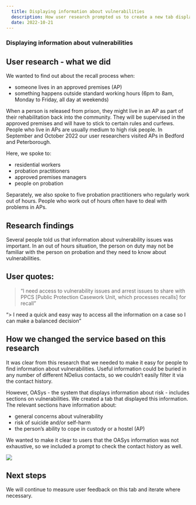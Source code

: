```yaml
---
  title: Displaying information about vulnerabilities
  description: How user research prompted us to create a new tab displaying vulnerability information
  date: 2022-10-21
---
```


### Displaying information about vulnerabilities
## User research - what we did
We wanted to find out about the recall process when:
* someone lives in an approved premises (AP)
* something happens outside standard working hours (6pm to 8am, Monday to Friday, all day at weekends)

When a person is released from prison, they might live in an AP as part of their rehabilitation back into the community. They will be supervised in the approved premises and will have to stick to certain rules and curfews. People who live in APs are usually medium to high risk people.
In September and October 2022 our user researchers visited APs in Bedford and Peterborough. 

Here, we spoke to:
* residential workers
* probation practitioners
* approved premises managers
* people on probation

Separately, we also spoke to five probation practitioners who regularly work out of hours. People who work out of hours often have to deal with problems in APs.

## Research findings
Several people told us that information about vulnerability issues was important. In an out of hours situation, the person on duty may not be familiar with the person on probation and they need to know about vulnerabilities. 

## User quotes: 

> “I need access to vulnerability issues and arrest issues to share with PPCS [Public Protection Casework Unit, which processes recalls] for recall”

“> I need a quick and easy way to access all the information on a case so I can make a balanced decision”

## How we changed the service based on this research
It was clear from this research that we needed to make it easy for people to find information about vulnerabilities. Useful information could be buried in any number of different NDelius contacts, so we couldn’t easily filter it via the contact history.

However, OASys - the system that displays information about risk - includes sections on vulnerabilities. We created a tab that displayed this information. The relevant sections have information about: 
* general concerns about vulnerability
* risk of suicide and/or self-harm
* the person’s ability to cope in custody or a hostel (AP)

We wanted to make it clear to users that the OASys information was not exhaustive, so we included a prompt to check the contact history as well.

<img src="/vuln/vuln.png"/>

## Next steps
We will continue to measure user feedback on this tab and iterate where necessary.


